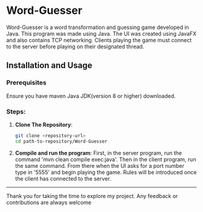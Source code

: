 # Word-Guesser
Word-Guesser is a word transformation and guessing game developed in Java.
This program was made using Java. The UI was created using JavaFX and also contains TCP networking. Clients playing the game must connect to the server before playing on their designated thread.

## Installation and Usage

### Prerequisites
Ensure you have maven Java JDK(version 8 or higher) downloaded.

### Steps:

1. **Clone The Repository**: 
   ```bash
   git clone <repository-url>
   cd path-to-repository/Word-Guesser
2. **Compile and run the program**:
   First, in the server program, run the command 'mvn clean compile exec:java'. Then in the client program, run the same command.
   From there when the UI asks for a port number type in '5555' and begin playing the game. Rules will be introduced once the client has connected to the server.
---
Thank you for taking the time to explore my project. Any feedback or contributions are always welcome

